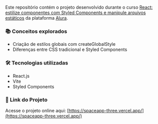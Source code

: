 Este repositório contém o projeto desenvolvido durante o curso [React: estilize componentes com Styled Components e manipule arquivos estáticos](https://cursos.alura.com.br/course/react-estilize-componentes-styled-components-manipule-arquivos-estaticos) da plataforma [Alura](https://www.alura.com.br/).

### 📚 Conceitos explorados
- Criação de estilos globais com createGlobalStyle
- Diferenças entre CSS tradicional e Styled Components

### 🛠️ Tecnologias utilizadas
- React.js
- Vite
- Styled Components

### 🔗 Link do Projeto
Acesse o projeto online aqui: [https://spaceapp-three.vercel.app/](https://spaceapp-three.vercel.app/)
